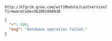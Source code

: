`http://kfgrih.gree.com/wifiModule/Lastversion?firmwareCode=362001068938`

```json
{
  "r": 500,
  "msg": "Database operation failed."
}
```